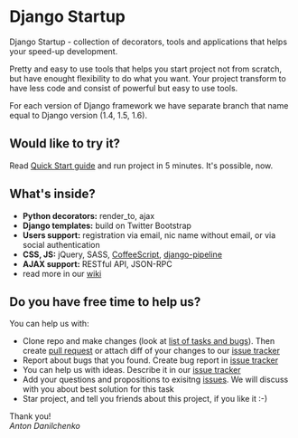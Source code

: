 Django Startup
==============

Django Startup - collection of decorators, tools and applications that helps your speed-up development.

Pretty and easy to use tools that helps you start project not from scratch, but have enought flexibility to do what you want. Your project transform to have less code and consist of powerful but easy to use tools.

For each version of Django framework we have separate branch that name equal to Django version (1.4, 1.5, 1.6).


Would like to try it?
----------

Read [Quick Start guide](https://github.com/1st/django-startup/wiki) and run project in 5 minutes. It's possible, now.


What's inside?
----------

* **Python decorators:** render_to, ajax
* **Django templates:** build on Twitter Bootstrap
* **Users support:** registration via email, nic name without email, or via social authentication
* **CSS, JS:** jQuery, SASS, [CoffeeScript](http://coffeescript.org), [django-pipeline](http://django-pipeline.readthedocs.org)
* **AJAX support:** RESTful API, JSON-RPC
* read more in our [wiki](https://github.com/1st/django-startup/wiki)


Do you have free time to help us?
---------

You can help us with:
* Clone repo and make changes (look at [list of tasks and bugs](https://github.com/1st/django-startup/issues)). Then create [pull request](https://github.com/1st/django-startup/pulls) or attach diff of your changes to our [issue tracker](https://github.com/1st/django-startup/issues)
* Report about bugs that you found. Create bug report in [issue tracker](https://github.com/1st/django-startup/issues)
* You can help us with ideas. Describe it in our [issue tracker](https://github.com/1st/django-startup/issues)
* Add your questions and propositions to exisitng [issues](https://github.com/1st/django-startup/issues). We will discuss with you about best solution for this task
* Star project, and tell you friends about this project, if you like it :-)

Thank you!<br>
*Anton Danilchenko*
